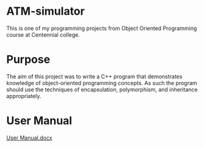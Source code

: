 # ATM-simulator
This is one of my programming projects from Object Oriented Programming course at Centennial college.

# Purpose
The aim of this project was to write a C++ program that demonstrates knowledge of object-oriented programming concepts.  As such the program should use the techniques of encapsulation, polymorphism, and inheritance appropriately.

# User Manual
[User Manual.docx](https://github.com/AlstonCroning/ATM-simulator/files/603841/User.Manual.docx)

